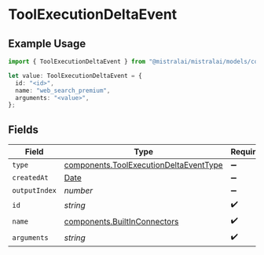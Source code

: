 # ToolExecutionDeltaEvent

## Example Usage

```typescript
import { ToolExecutionDeltaEvent } from "@mistralai/mistralai/models/components";

let value: ToolExecutionDeltaEvent = {
  id: "<id>",
  name: "web_search_premium",
  arguments: "<value>",
};
```

## Fields

| Field                                                                                            | Type                                                                                             | Required                                                                                         | Description                                                                                      |
| ------------------------------------------------------------------------------------------------ | ------------------------------------------------------------------------------------------------ | ------------------------------------------------------------------------------------------------ | ------------------------------------------------------------------------------------------------ |
| `type`                                                                                           | [components.ToolExecutionDeltaEventType](../../models/components/toolexecutiondeltaeventtype.md) | :heavy_minus_sign:                                                                               | N/A                                                                                              |
| `createdAt`                                                                                      | [Date](https://developer.mozilla.org/en-US/docs/Web/JavaScript/Reference/Global_Objects/Date)    | :heavy_minus_sign:                                                                               | N/A                                                                                              |
| `outputIndex`                                                                                    | *number*                                                                                         | :heavy_minus_sign:                                                                               | N/A                                                                                              |
| `id`                                                                                             | *string*                                                                                         | :heavy_check_mark:                                                                               | N/A                                                                                              |
| `name`                                                                                           | [components.BuiltInConnectors](../../models/components/builtinconnectors.md)                     | :heavy_check_mark:                                                                               | N/A                                                                                              |
| `arguments`                                                                                      | *string*                                                                                         | :heavy_check_mark:                                                                               | N/A                                                                                              |